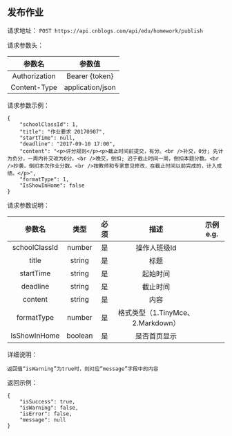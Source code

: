 ## 发布作业

请求地址：
`POST https://api.cnblogs.com/api/edu/homework/publish`

请求参数头：

|参数名|参数值|
|:---:|:---:|
|Authorization|Bearer {token}|
|Content-Type|application/json|

请求参数示例：
```
{
    "schoolClassId": 1,
    "title": "作业要求 20170907",
    "startTime": null,
    "deadline": "2017-09-10 17:00",
    "content": "<p>评分规则</p><p>截止时间前提交，有分。<br />补交，0分; 先计为负分，一周内补交改为0分。<br />晚交，倒扣; 迟于截止时间一周，倒扣本题分数。<br />抄袭，倒扣本次作业分数。<br />按教师和专家意见修改，在截止时间以前完成的，计入成绩。</p>",
    "formatType": 1,
    "IsShowInHome": false
}
```

请求参数说明：

|参数名|类型|必须|描述|示例 e.g.|
|:---:|:---:|:---:|:---:|:---:|
|schoolClassId|number|是|操作人班级Id||
|title|string|是|标题||
|startTime|string|是|起始时间||
|deadline|string|是|截止时间||
|content|string|是|内容||
|formatType|number|是|格式类型（1.TinyMce、2.Markdown）||
|IsShowInHome|boolean|是|是否首页显示||


详细说明：
```
返回值“isWarning”为true时，则对应“message”字段中的内容
```

返回示例：
```
{
    "isSuccess": true,
    "isWarning": false,
    "isError": false,
    "message": null
}
```


